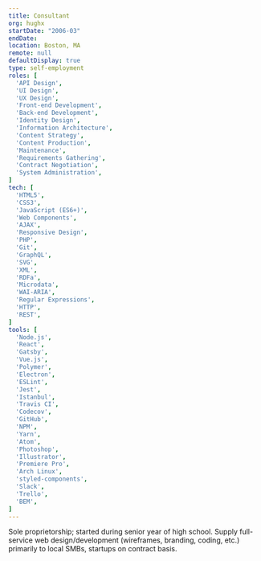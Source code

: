 ```yaml
---
title: Consultant
org: hughx
startDate: "2006-03"
endDate:
location: Boston, MA
remote: null
defaultDisplay: true
type: self-employment
roles: [
  'API Design',
  'UI Design',
  'UX Design',
  'Front-end Development',
  'Back-end Development',
  'Identity Design',
  'Information Architecture',
  'Content Strategy',
  'Content Production',
  'Maintenance',
  'Requirements Gathering',
  'Contract Negotiation',
  'System Administration',
]
tech: [
  'HTML5',
  'CSS3',
  'JavaScript (ES6+)',
  'Web Components',
  'AJAX',
  'Responsive Design',
  'PHP',
  'Git',
  'GraphQL',
  'SVG',
  'XML',
  'RDFa',
  'Microdata',
  'WAI-ARIA',
  'Regular Expressions',
  'HTTP',
  'REST',
]
tools: [
  'Node.js',
  'React',
  'Gatsby',
  'Vue.js',
  'Polymer',
  'Electron',
  'ESLint',
  'Jest',
  'Istanbul',
  'Travis CI',
  'Codecov',
  'GitHub',
  'NPM',
  'Yarn',
  'Atom',
  'Photoshop',
  'Illustrator',
  'Premiere Pro',
  'Arch Linux',
  'styled-components',
  'Slack',
  'Trello',
  'BEM',
]
---
```


Sole proprietorship; started during senior year of high school. Supply full-service web design/development (wireframes, branding, coding, etc.) primarily to local SMBs, startups on contract basis.

